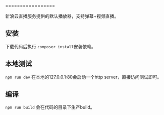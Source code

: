 =================

新浪云直播服务提供的默认播放器，支持弹幕+视频直播。

安装
-----
下载代码后执行 ``composer install``安装依赖。

本地测试
--------
``npm run dev`` 在本地的127.0.0.1:80会启动一个http server，直接访问测试即可。

编译
-----
``npm run build`` 会在代码的目录下生产build。